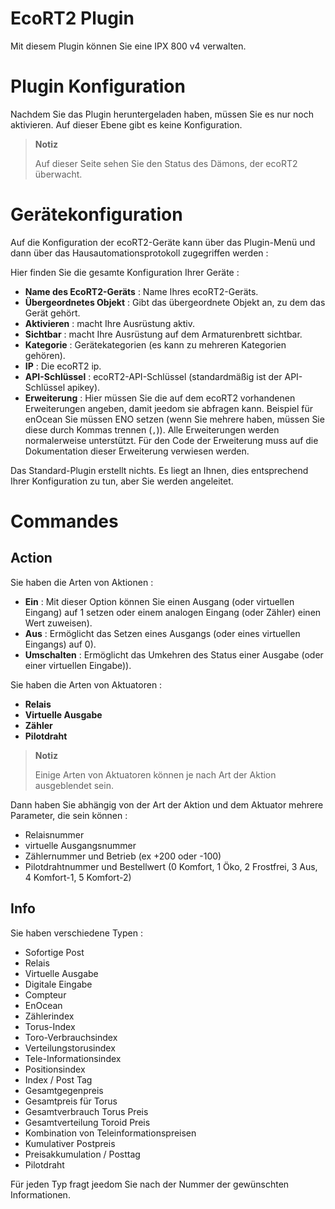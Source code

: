 # EcoRT2 Plugin

Mit diesem Plugin können Sie eine IPX 800 v4 verwalten.

# Plugin Konfiguration

Nachdem Sie das Plugin heruntergeladen haben, müssen Sie es nur noch aktivieren. Auf dieser Ebene gibt es keine Konfiguration.

> **Notiz**
>
> Auf dieser Seite sehen Sie den Status des Dämons, der ecoRT2 überwacht.

# Gerätekonfiguration

Auf die Konfiguration der ecoRT2-Geräte kann über das Plugin-Menü und dann über das Hausautomationsprotokoll zugegriffen werden :

Hier finden Sie die gesamte Konfiguration Ihrer Geräte :

-   **Name des EcoRT2-Geräts** : Name Ihres ecoRT2-Geräts.
-   **Übergeordnetes Objekt** : Gibt das übergeordnete Objekt an, zu dem das Gerät gehört.
-   **Aktivieren** : macht Ihre Ausrüstung aktiv.
-   **Sichtbar** : macht Ihre Ausrüstung auf dem Armaturenbrett sichtbar.
-   **Kategorie** : Gerätekategorien (es kann zu mehreren Kategorien gehören).
-   **IP** : Die ecoRT2 ip.
-   **API-Schlüssel** : ecoRT2-API-Schlüssel (standardmäßig ist der API-Schlüssel apikey).
-   **Erweiterung** : Hier müssen Sie die auf dem ecoRT2 vorhandenen Erweiterungen angeben, damit jeedom sie abfragen kann. Beispiel für enOcean Sie müssen ENO setzen (wenn Sie mehrere haben, müssen Sie diese durch Kommas trennen (``,``)). Alle Erweiterungen werden normalerweise unterstützt. Für den Code der Erweiterung muss auf die Dokumentation dieser Erweiterung verwiesen werden.

Das Standard-Plugin erstellt nichts. Es liegt an Ihnen, dies entsprechend Ihrer Konfiguration zu tun, aber Sie werden angeleitet.

# Commandes

## Action

Sie haben die Arten von Aktionen :

-   **Ein** : Mit dieser Option können Sie einen Ausgang (oder virtuellen Eingang) auf 1 setzen oder einem analogen Eingang (oder Zähler) einen Wert zuweisen).
-   **Aus** : Ermöglicht das Setzen eines Ausgangs (oder eines virtuellen Eingangs) auf 0).
-   **Umschalten** : Ermöglicht das Umkehren des Status einer Ausgabe (oder einer virtuellen Eingabe)).

Sie haben die Arten von Aktuatoren :

-   **Relais**
-   **Virtuelle Ausgabe**
-   **Zähler**
-   **Pilotdraht**

> **Notiz**
>
> Einige Arten von Aktuatoren können je nach Art der Aktion ausgeblendet sein.

Dann haben Sie abhängig von der Art der Aktion und dem Aktuator mehrere Parameter, die sein können :

-   Relaisnummer
-   virtuelle Ausgangsnummer
-   Zählernummer und Betrieb (ex +200 oder -100)
-   Pilotdrahtnummer und Bestellwert (0 Komfort, 1 Öko, 2 Frostfrei, 3 Aus, 4 Komfort-1, 5 Komfort-2)

## Info

Sie haben verschiedene Typen :

-   Sofortige Post
-   Relais
-   Virtuelle Ausgabe
-   Digitale Eingabe
-   Compteur
-   EnOcean
-   Zählerindex
-   Torus-Index
-   Toro-Verbrauchsindex
-   Verteilungstorusindex
-   Tele-Informationsindex
-   Positionsindex
-   Index / Post Tag
-   Gesamtgegenpreis
-   Gesamtpreis für Torus
-   Gesamtverbrauch Torus Preis
-   Gesamtverteilung Toroid Preis
-   Kombination von Teleinformationspreisen
-   Kumulativer Postpreis
-   Preisakkumulation / Posttag
-   Pilotdraht

Für jeden Typ fragt jeedom Sie nach der Nummer der gewünschten Informationen.
